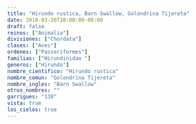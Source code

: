 ```yaml
---
title: "Hirundo rustica, Barn Swallow, Golondrina Tijereta"
date: 2018-03-26T20:00:00-00:00
draft: false
reinos: ["Animalia"]
divisiones: ["Chordata"]
clases: ["Aves"]
ordenes: ["Passeriformes"]
familias: ["Hirundinidae "]
generos: ["Hirundo"]
nombre_cientifico: "Hirundo rustica"
nombre_comun: "Golondrina Tijereta"
nombre_ingles: "Barn Swallow"
otros_nombres: ""
garrigues: "138"
vista: true
los_cielos: true
---
```

